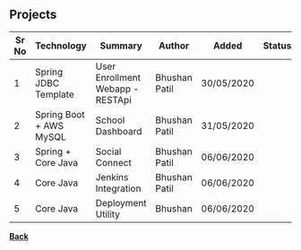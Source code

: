 ## Projects

| **Sr No** | **Technology** | **Summary** | **Author** | **Added** | **Status** | **Link** |
| ------ | ------ | ------ | ------ | ------ | ------ | ------ |
| 1 | Spring JDBC Template | User Enrollment Webapp - RESTApi | Bhushan Patil | 30/05/2020 | <i class="fa fa-check"></i> |[<i class="fa fa-file"></i>](influxdb_grafana)|
| 2 | Spring Boot + AWS MySQL | School Dashboard | Bhushan Patil | 31/05/2020 | <i class="fa fa-check"></i> |[<i class="fa fa-file"></i>](deno_vs_node)|
| 3 | Spring + Core Java | Social Connect | Bhushan Patil | 06/06/2020 | <i class="fa fa-pause"></i> | [<i class="fa fa-file"></i>](docker)|
| 4 | Core Java | Jenkins Integration | Bhushan Patil | 06/06/2020 | <i class="fa fa-check"></i> | [<i class="fa fa-file"></i>](docker_kubernetics)|
| 5 | Core Java | Deployment Utility | Bhushan | 06/06/2020 | <i class="fa fa-pause"></i> | [<i class="fa fa-file"></i>](docker_kubernetics)|



[<i class="fa fa-arrow-left"></i> **Back**](/documentation/)
